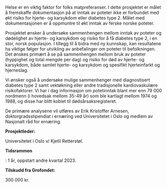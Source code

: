 Helse er en viktig faktor for folks matpreferanser. I dette prosjektet er målet å fremskaffe dokumentasjon på at inntak av poteter ikke er forbundet med økt risiko for hjerte- og karsykdom eller diabetes type 2\. Målet med dokumentasjonen er å oppmuntre til økt inntak av ferske norske poteter. 

Prosjektet ønsker å undersøke sammenhengen mellom inntak av poteter og dødelighet av hjerte- og karsykdom og risiko for å få diabetes type 2, i en stor, norsk populasjon. I tillegg til å bidra med ny kunnskap, kan resultatene ha viktige følger for utvikling av anbefalinger om poteter til befolkningen. Det ønskes primært å se på sammenhengen mellom bruk av poteter (hyppighet og total mengde per dag) og risiko for død av hjerte- og karsykdom, både samlet hjerte- og karsykdom og spesifikt hjerteinfarkt og hjerneslag.

Vi ønsker også å undersøke mulige sammenhenger med diagnostisert diabetes type 2 samt vektøkning eller andre tradisjonelle kardiovaskulære risikofaktorer. Vi har i dag informasjon om potetinntak blant mer enn 79 000 nordmenn (i hovedsak mellom 35-49 år) som ble kartlagt mellom 1974 og 1988, og disse har blitt koblet til dødsårsaksregisteret. 

De primære analysene vil utføres av Erik Kristoffer Arnesen, doktorgradsstipendiat i ernæring ved Universitetet i Oslo og medlem av Nasjonalt råd for ernæring.

  
**Prosjektleder:** 

 Universitetet i Oslo v/ Kjetil Retterstøl.  

**Tidsrammen**

: 1 år, oppstart andre kvartal 2023.  

**Tilskudd fra Grofondet:** 

300 000 kr.  